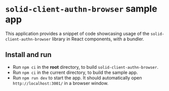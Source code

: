 # `solid-client-authn-browser` sample app

This application provides a snippet of code showcasing usage of the
`solid-client-authn-browser` library in React components, with a bundler.

## Install and run

- Run `npm ci` in the **root** directory, to build `solid-client-authn-browser`.
- Run `npm ci` in the current directory, to build the sample app.
- Run `npm run dev` to start the app. It should automatically open
  `http://localhost:3001/` in a browser window.
